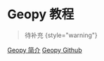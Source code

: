 # Geopy 教程

<show-structure depth="2"/>

> 待补充
{style="warning"}


<seealso>
<category ref="ref_docs">
    <a href="https://mp.weixin.qq.com/s/toZJy1up8iMBMo1geHhIww">Geopy 简介</a>
</category>
<category ref="ref_github">
    <a href="https://github.com/geopy/geopy">Geopy Github</a>
</category>
<category ref="ref_issues">
</category>
<category ref="ref_hf"></category>
<category ref="ref_ms"></category>
</seealso>